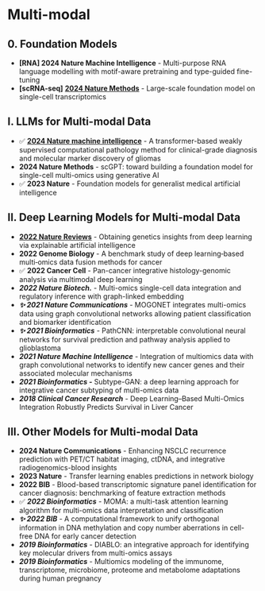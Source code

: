 # Multi-modal

## 0. Foundation Models

* **\[RNA] 2024 Nature Machine Intelligence** - Multi-purpose RNA language modelling with motif-aware pretraining and type-guided fine-tuning
* **\[scRNA-seq]** [**2024 Nature Methods**](https://pubmed.ncbi.nlm.nih.gov/38844628/) - Large-scale foundation model on single-cell transcriptomics

## I. LLMs for Multi-modal Data

* ✅ [**2024 Nature machine intelligence**](https://www.nature.com/articles/s42256-024-00868-w)  - A transformer-based weakly supervised computational pathology method for clinical-grade diagnosis and molecular marker discovery of gliomas
* **2024 Nature Methods** - scGPT: toward building a foundation model for single-cell multi-omics using generative AI
* ✅  **2023 Nature** - Foundation models for generalist medical artificial intelligence

## II. Deep Learning Models for Multi-modal Data

* [**2022 Nature Reviews**](https://www.nature.com/articles/s41576-022-00532-2) - Obtaining genetics insights from deep learning via explainable artificial intelligence
* **2022 Genome Biology** - A benchmark study of deep learning‑based multi‑omics data fusion methods for cancer
* ✅ **2022 Cancer Cell** - Pan-cancer integrative histology-genomic analysis via multimodal deep learning
* _**2022 Nature Biotech.**_ - Multi-omics single-cell data integration and regulatory inference with graph-linked embedding
* _**✨ 2021 Nature Communications**_ - MOGONET integrates multi-omics data using graph convolutional networks allowing patient classification and biomarker identification
* _**✨ 2021 Bioinformatics**_ - PathCNN: interpretable convolutional neural networks for survival prediction and pathway analysis applied to glioblastoma
* _**2021 Nature Machine Intelligence**_ - Integration of multiomics data with graph convolutional networks to identify new cancer genes and their associated molecular mechanisms
* _**2021 Bioinformatics -**_  Subtype-GAN: a deep learning approach for integrative cancer subtyping of multi-omics data
* _**2018 Clinical Cancer Research**_ - Deep Learning–Based Multi-Omics Integration Robustly Predicts Survival in Liver Cancer

## III. Other Models for Multi-modal Data

* **2024 Nature Communications** -  Enhancing NSCLC recurrence prediction with PET/CT habitat imaging, ctDNA, and integrative radiogenomics-blood insights
* **2023 Nature** - Transfer learning enables predictions in network biology
* **2022 BIB** - Blood-based transcriptomic signature panel identification for cancer diagnosis: benchmarking of feature extraction methods
* ✅ _**2022 Bioinformatics**_ - MOMA: a multi-task attention learning algorithm for multi-omics data interpretation and classification
* _**✨ 2022 BIB**_ - A computational framework to unify orthogonal information in DNA methylation and copy number aberrations in cell-free DNA for early cancer detection
* _**2019 Bioinformatics**_ - DIABLO: an integrative approach for identifying key molecular drivers from multi-omics assays
* _**2019 Bioinformatics**_ - Multiomics modeling of the immunome, transcriptome, microbiome, proteome and metabolome adaptations during human pregnancy

